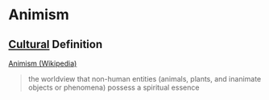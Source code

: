 # Animism

## [Cultural](./culture.md) Definition

<a href="http://en.wikipedia.org/wiki/Animism" target="_blank">Animism (Wikipedia)</a>

> the worldview that non-human entities (animals, plants, and inanimate objects or phenomena) possess a spiritual essence
